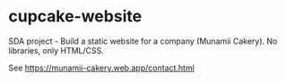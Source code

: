 # cupcake-website

SDA project - Build a static website for a company (Munamii Cakery). No libraries, only HTML/CSS.


See https://munamii-cakery.web.app/contact.html
